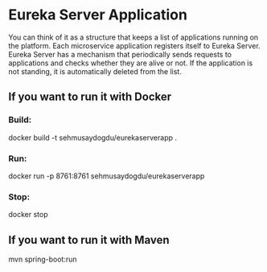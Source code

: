 # Eureka Server Application

You can think of it as a structure that keeps a list of applications running on the platform. Each microservice application registers itself to Eureka Server. Eureka Server has a mechanism that periodically sends requests to applications and checks whether they are alive or not. If the application is not standing, it is automatically deleted from the list.


## If you want to run it with Docker

### Build:
docker build -t sehmusaydogdu/eurekaserverapp .

### Run:
docker run -p 8761:8761 sehmusaydogdu/eurekaserverapp

### Stop:
docker stop <containerId>

## If you want to run it with Maven
mvn spring-boot:run